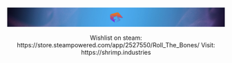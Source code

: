 ![Shrimp horizontal background](/BG.jpg?raw=true)

<div align="center">
  Wishlist on steam: https://store.steampowered.com/app/2527550/Roll_The_Bones/
  Visit: https://shrimp.industries
</div>
